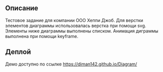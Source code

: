 ## Описание

Тестовое задание для компании ООО Хеппи Джоб. Для верстки элементов диаграммы использовалась верстка при помощи svg. Элементы ниже диаграммы выполнены списком. 
Анимация диграммы выполнена при помощи keyframe.

## Деплой 
Демо доступно по ссылке https://diman142.github.io/Diagram/
